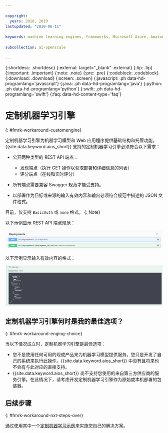 ```yaml
---

copyright:
  years: 2018, 2019
lastupdated: "2019-06-11"

keywords: machine learning engines, frameworks, Microsoft Azure, Amazone SageMaker, custom ML engine 

subcollection: ai-openscale

---
```


{:shortdesc: .shortdesc}
{:external: target="_blank" .external}
{:tip: .tip}
{:important: .important}
{:note: .note}
{:pre: .pre}
{:codeblock: .codeblock}
{:download: .download}
{:screen: .screen}
{:javascript: .ph data-hd-programlang='javascript'}
{:java: .ph data-hd-programlang='java'}
{:python: .ph data-hd-programlang='python'}
{:swift: .ph data-hd-programlang='swift'}
{:faq: data-hd-content-type='faq'}

# 定制机器学习引擎
{: #fmrk-workaround-customengine}

定制机器学习引擎为机器学习模型和 Web 应用程序提供基础结构和托管功能。{{site.data.keyword.aios_short}} 支持的定制机器学习引擎必须符合以下需求：

- 公开两种类型的 REST API 端点：

   * 发现端点（执行 GET 操作以获取部署和详细信息的列表）
   * 评分端点（在线和实时评分）

- 所有端点需要兼容 Swagger 规范才能受支持。

- 以部署作为目标或来源的输入有效内容和输出必须符合规范中描述的 JSON 文件格式。

目前，仅支持 `BasicAuth` 或 `none` 格式。
{: Note}

以下示例显示 REST API 端点规范：

![从 Swagger 文档中显示 REST API 端点规范](images/wosdeployments.png)


以下示例显示输入有效内容的格式：

![显示输入有效内容示例](images/wosinputdata.png)


## 定制机器学习引擎何时是我的最佳选项？
{: #fmrk-workaround-enging-choice}

当以下情况成立时，定制机器学习引擎是最佳选项：

- 您不是使用任何可用的现成产品来为机器学习模型提供服务。您只是开发了自己的系统来执行此操作。{{site.data.keyword.aios_short}} 中没有且将来也不会有与此对应的直接支持。
- {{site.data.keyword.aios_short}} 尚不支持您使用的来自第三方供应商的服务引擎。在此情况下，请考虑开发定制机器学习引擎作为原始或本机部署的包装器。

## 后续步骤
{: #fmrk-workaround-nxt-steps-over}

通过使用其中一个[定制机器学习示例](/docs/services/ai-openscale?topic=ai-openscale-fmrk-workaround-cstmmlsengex)来实施您自己的解决方案。
